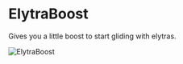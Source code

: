 # ElytraBoost
Gives you a little boost to start gliding with elytras.

![ElytraBoost](https://thumbs.gfycat.com/MiserlyAdeptDotterel.webp)
